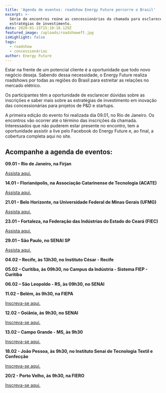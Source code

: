 ```yaml
---
title: 'Agenda de eventos: roadshow Energy Future percorre o Brasil'
excerpt: >-
  Série de encontros reúne as concessionárias da chamada para esclarecer as
  estratégias de investimento.
date: 2020-01-15T15:10:18.129Z
featured_image: /uploads/roadshoweft.jpg
isHighlight: false
tags:
  - roadshow
  - concessionárias
author: Energy Future
---
```

Estar na frente de um potencial cliente é a oportunidade que todo novo negócio deseja. Sabendo dessa necessidade, o Energy Future realiza roadshows por todas as regiões do Brasil para estreitar as relações no mercado elétrico.

Os participantes têm a oportunidade de esclarecer dúvidas sobre as inscrições e saber mais sobre as estratégias de investimento em inovação das concessionárias para projetos de P&D e startups.

A primeira edição do evento foi realizada dia 09.01, no Rio de Janeiro. Os encontros vão ocorrer até o término das inscrições da chamada. Interessados que não puderem estar presente no encontro, tem a oportunidade assistir a live pelo Facebook do Energy Future e, ao final, a cobertura completa aqui no site.

## Acompanhe a agenda de eventos:

**09.01 – Rio de Janeiro, na Firjan**

[Assista aqui.](https://youtu.be/TwaZhdZvguU)

**14.01 – Florianópolis, na Associação Catarinense de Tecnologia (ACATE)**

[Assista aqui.](https://www.youtube.com/watch?v=L0TA3lHCQyU) 

**21.01 – Belo Horizonte, na Universidade Federal de Minas Gerais (UFMG)**

[Assista aqui.](https://youtu.be/QE5rbsUs5jM)

**23.01 – Fortaleza, na Federação das Indústrias do Estado do Ceará (FIEC)** 

[Assista aqui.](https://youtu.be/m75ryEQ3-8c)

**29.01 – São Paulo, no SENAI SP**

[Assista aqui.](https://www.youtube.com/watch?v=38p-3VlrA7s)

**04.02 – Recife, às 13h30, no Instituto César - Recife** 

**05.02 – Curitiba, às 09h30, no Campus da Indústria - Sistema FIEP - Curitiba** 

**06.02 – São Leopoldo - RS, às 09h30, no SENAI**

**11.02 – Belém, às 9h30, na FIEPA**

[Inscreva-se aqui.](https://www.sympla.com.br/9--roadshow-energy-future---fiepa---belem__779539)

**12.02 – Goiânia, às 9h30, no SENAI**

[Inscreva-se aqui.](https://www.sympla.com.br/10--roadshow-energy-future---senai---goiania__778619)

**13.02 – Campo Grande - MS, às 9h30**

[Inscreva-se aqui.](https://www.sympla.com.br/11--roadshow-energy-future---senai---campo-grande--ms__778588)

**18.02 - João Pessoa, às 9h30, no Instituto Senai de Tecnologia Textil e Confecção**

[Inscreva-se aqui.](https://www.sympla.com.br/12--roadshow-energy-future---senai---pb__780850)

**20/2 - Porto Velho, às 9h30, na FIERO**

[Inscreva-se aqui.](https://www.sympla.com.br/13--roadshow-energy-future---fiero---ro__780737)
